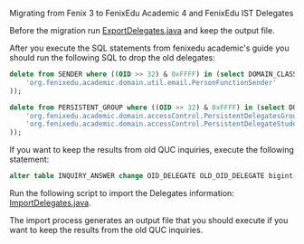 Migrating from Fenix 3 to FenixEdu Academic 4 and FenixEdu IST Delegates

Before the migration run [ExportDelegates.java](https://gist.github.com/cfscosta/dd352ccfe1b78b009514) and keep the output file.

After you execute the SQL statements from fenixedu academic's guide you should run the following SQL to drop the old delegates:

```sql
delete from SENDER where ((OID >> 32) & 0xFFFF) in (select DOMAIN_CLASS_ID from FF$DOMAIN_CLASS_INFO where DOMAIN_CLASS_NAME in (
	'org.fenixedu.academic.domain.util.email.PersonFunctionSender'
));

delete from PERSISTENT_GROUP where ((OID >> 32) & 0xFFFF) in (select DOMAIN_CLASS_ID from FF$DOMAIN_CLASS_INFO where DOMAIN_CLASS_NAME in (
	'org.fenixedu.academic.domain.accessControl.PersistentDelegatesGroup',
	'org.fenixedu.academic.domain.accessControl.PersistentDelegateStudentsGroup'
));
```

If you want to keep the results from old QUC inquiries, execute the following statement:

```sql
alter table INQUIRY_ANSWER change OID_DELEGATE OLD_OID_DELEGATE bigint(20) unsigned;
```

Run the following script to import the Delegates information: [ImportDelegates.java](https://gist.github.com/cfscosta/5c93fd230d3fef1687fb).

The import process generates an output file that you should execute if you want to keep the results from the old QUC inquiries.
